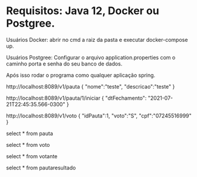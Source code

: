 # Requisitos: Java 12, Docker ou Postgree.

Usuários Docker: abrir no cmd a raiz da pasta e executar docker-compose up.

Usuários Postgree: Configurar o arquivo application.properties com o caminho porta e senha do seu banco de dados.

Após isso rodar o programa como qualquer aplicação spring.


http://localhost:8089/v1/pauta
{
  "nome":"teste",
  "descricao":"teste"
}

http://localhost:8089/v1/pauta/1/iniciar
{
  "dtFechamento": "2021-07-21T22:45:35.566-0300"
}

http://localhost:8089/v1/voto
{
  "idPauta":1,
  "voto":"S",
  "cpf":"07245516999"
}

select * from pauta

select * from voto

select * from votante

select * from pautaresultado 

